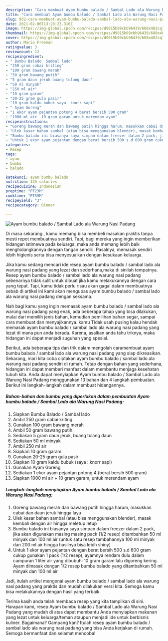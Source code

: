 ```yaml
---
description: "Cara membuat Ayam bumbu balado / Sambal Lado ala Warung Nasi Padang yang nikmat dan Mudah Dibuat"
title: "Cara membuat Ayam bumbu balado / Sambal Lado ala Warung Nasi Padang yang nikmat dan Mudah Dibuat"
slug: 932-cara-membuat-ayam-bumbu-balado-sambal-lado-ala-warung-nasi-padang-yang-nikmat-dan-mudah-dibuat
date: 2021-02-06T13:28:23.316Z
image: https://img-global.cpcdn.com/recipes/d9015b09cbb96439/680x482cq70/ayam-bumbu-balado-sambal-lado-ala-warung-nasi-padang-foto-resep-utama.jpg
thumbnail: https://img-global.cpcdn.com/recipes/d9015b09cbb96439/680x482cq70/ayam-bumbu-balado-sambal-lado-ala-warung-nasi-padang-foto-resep-utama.jpg
cover: https://img-global.cpcdn.com/recipes/d9015b09cbb96439/680x482cq70/ayam-bumbu-balado-sambal-lado-ala-warung-nasi-padang-foto-resep-utama.jpg
author: Mario Freeman
ratingvalue: 3
reviewcount: 12
recipeingredient:
- " Bumbu Balado  Sambal lado"
- "250 gram cabai kriting"
- "100 gram bawang merah"
- "50 gram bawang putih"
- "5 gram daun jeruk buang tulang daun"
- "50 ml minyak"
- "250 ml air"
- "10 gram garam"
- "20-25 gram gula pasir"
- "10 gram kaldu bubuk saya  knorr sapi"
- " Ayam Goreng"
- "1 ekor ayam pejantan potong 4 berat bersih 500 gram"
- "1000 ml air  10 gram garam untuk merendam ayam"
recipeinstructions:
- "Goreng bawang merah dan bawang putih hingga harum, masukkan cabai dan daun jeruk hingga layu"
- "Ulek kasar bahan sambal (atau bisa menggunakan blender), masak kembali dengan air hingga meletup letup"
- "Bumbu balado ini biasanya saya simpan dalam freezer dalam 2 pack, jika akan digunakan masing masing pack (1/2 resep) ditambahkan 50 ml minyak dan 100 ml air (untuk satu resep tambahannya 100 ml minyak dan 200 ml air hingga hasilnya bisa lebih shiny)"
- "Untuk 1 ekor ayam pejantan dengan berat bersih 500 s.d 600 gram cukup gunakan 1 pack (1/2 resep), ayamnya rendam dulu dalam campuran 1 liter air yang dibubuhi 10 gram garam lalu digoreng kering. Ayam dimasak dengan 1/2 resep bumbu balado yang ditambahkan 50 ml minyak dan 100 ml air"
categories:
- Resep
tags:
- ayam
- bumbu
- balado

katakunci: ayam bumbu balado 
nutrition: 135 calories
recipecuisine: Indonesian
preptime: "PT23M"
cooktime: "PT59M"
recipeyield: "3"
recipecategory: Dinner

---
```



![Ayam bumbu balado / Sambal Lado ala Warung Nasi Padang](https://img-global.cpcdn.com/recipes/d9015b09cbb96439/680x482cq70/ayam-bumbu-balado-sambal-lado-ala-warung-nasi-padang-foto-resep-utama.jpg)

Di masa  sekarang , kamu memang bisa membeli masakan praktis tanpa mesti repot membuatnya sendiri. Tapi, bagi mereka yang ingin memberikan hidangan istimewa pada keluarga, maka anda memang lebih baik menghidangkannya dengan tangan sendiri. Pasalnya, memasak sendiri lebih higienis serta bisa menyesuaikan dengan kesukaan keluarga.

Jika kamu sedang mencari ide resep ayam bumbu balado / sambal lado ala warung nasi padang yang lezat dan sederhana,maka di sinilah tempatnya. Resep ayam bumbu balado / sambal lado ala warung nasi padang  sebenarnya tidak sulit untuk dibuat jika kamu melakukannya dengan cara yang tepat. Tapi, kamu tidak perlu risau akan gagal dalam membuatnya 
sebab di artikel ini kami akan mengupas ayam bumbu balado / sambal lado ala warung nasi padang dengan seksama.  



Nah bagi kamu yang ingin memasak ayam bumbu balado / sambal lado ala warung nasi padang yang enak, ada beberapa tahap yang bisa dilakukan, mulai dari memilih jenis bahan, kemudian pemilihan bahan segar, sampai cara membuat dan menyajikannya. kamu Tidak usah pusing kalau hendak memasak ayam bumbu balado / sambal lado ala warung nasi padang yang lezat di mana pun anda berada. Karena, asalkan anda  tahu triknya, maka hidangan ini dapat menjadi suguhan yang spesial.

Berikut, ada beberapa tips dan trik dalam mengolah caramembuat ayam bumbu balado / sambal lado ala warung nasi padang yang siap dikreasikan. Sekarang, mari kita coba ciptakan ayam bumbu balado / sambal lado ala warung nasi padang sendiri di rumah. Tetap dengan bahan yang sederhana, hidangan ini dapat memberi manfaat dalam membantu menjaga kesehatan tubuh kita. Anda dapat menyiapkan Ayam bumbu balado / Sambal Lado ala Warung Nasi Padang menggunakan 13 bahan dan 4 langkah pembuatan. Berikut ini langkah-langkah dalam membuat hidangannya.

<!--inarticleads1-->

##### Bahan-bahan dan bumbu yang diperlukan dalam pembuatan Ayam bumbu balado / Sambal Lado ala Warung Nasi Padang:

1. Siapkan  Bumbu Balado / Sambal lado
1. Ambil 250 gram cabai kriting
1. Gunakan 100 gram bawang merah
1. Ambil 50 gram bawang putih
1. Sediakan 5 gram daun jeruk, buang tulang daun
1. Sediakan 50 ml minyak
1. Ambil 250 ml air
1. Siapkan 10 gram garam
1. Gunakan 20-25 gram gula pasir
1. Siapkan 10 gram kaldu bubuk (saya : knorr sapi)
1. Gunakan  Ayam Goreng
1. Sediakan 1 ekor ayam pejantan potong 4 (berat bersih 500 gram)
1. Siapkan 1000 ml air + 10 gram garam, untuk merendam ayam




<!--inarticleads2-->

##### Langkah-langkah menyiapkan Ayam bumbu balado / Sambal Lado ala Warung Nasi Padang:

1. Goreng bawang merah dan bawang putih hingga harum, masukkan cabai dan daun jeruk hingga layu
1. Ulek kasar bahan sambal (atau bisa menggunakan blender), masak kembali dengan air hingga meletup letup
1. Bumbu balado ini biasanya saya simpan dalam freezer dalam 2 pack, jika akan digunakan masing masing pack (1/2 resep) ditambahkan 50 ml minyak dan 100 ml air (untuk satu resep tambahannya 100 ml minyak dan 200 ml air hingga hasilnya bisa lebih shiny)
1. Untuk 1 ekor ayam pejantan dengan berat bersih 500 s.d 600 gram cukup gunakan 1 pack (1/2 resep), ayamnya rendam dulu dalam campuran 1 liter air yang dibubuhi 10 gram garam lalu digoreng kering. Ayam dimasak dengan 1/2 resep bumbu balado yang ditambahkan 50 ml minyak dan 100 ml air




Jadi, itulah artikel mengenai  ayam bumbu balado / sambal lado ala warung nasi padang  yang praktis dan mudah dilakukan versi kita. Semoga kamu bisa melakukannya dengan hasil yang terbaik. 

Terima kasih anda telah membaca resep yang kita tampilkan di sini. Harapan kami, resep  Ayam bumbu balado / Sambal Lado ala Warung Nasi Padang yang mudah di atas dapat membantu Anda menyiapkan makanan yang lezat untuk keluarga/teman ataupun menjadi ide untuk berbisnis kuliner. Bagaimana? Gampang kan? Itulah resep ayam bumbu balado / sambal lado ala warung nasi padang yang bisa Anda kerjakan di rumah. Semoga bermanfaat dan selamat mencoba!

